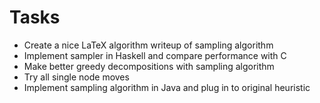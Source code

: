 # Tasks

 - Create a nice LaTeX algorithm writeup of sampling algorithm
 - Implement sampler in Haskell and compare performance with C
 - Make better greedy decompositions with sampling algorithm
  - Try all single node moves
 - Implement sampling algorithm in Java and plug in to original heuristic
